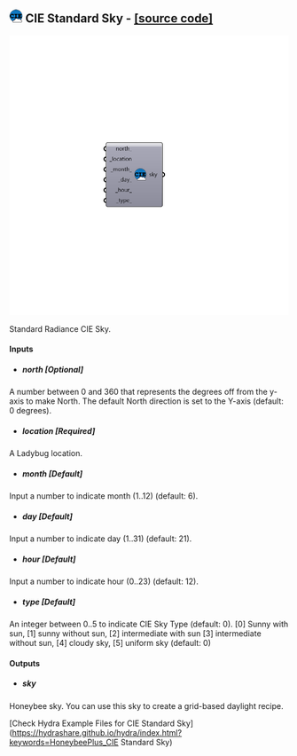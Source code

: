 ## ![](../../images/icons/CIE_Standard_Sky.png) CIE Standard Sky - [[source code]](https://github.com/ladybug-tools/honeybee-grasshopper/tree/master/plugin/grasshopper/src/HoneybeePlus_CIE%20Standard%20Sky.py)

![](../../images/components/CIE_Standard_Sky.png)

Standard Radiance CIE Sky.

#### Inputs
* ##### north [Optional]
A number between 0 and 360 that represents the degrees off from
 the y-axis to make North. The default North direction is set to the
 Y-axis (default: 0 degrees).
* ##### location [Required]
A Ladybug location.
* ##### month [Default]
Input a number to indicate month (1..12) (default: 6).
* ##### day [Default]
Input a number to indicate day (1..31) (default: 21).
* ##### hour [Default]
Input a number to indicate hour (0..23) (default: 12).
* ##### type [Default]
An integer between 0..5 to indicate CIE Sky Type (default: 0).
 [0] Sunny with sun, [1] sunny without sun, [2] intermediate with sun
 [3] intermediate without sun, [4] cloudy sky, [5] uniform sky (default: 0)

#### Outputs
* ##### sky
Honeybee sky. You can use this sky to create a grid-based daylight
 recipe.


[Check Hydra Example Files for CIE Standard Sky](https://hydrashare.github.io/hydra/index.html?keywords=HoneybeePlus_CIE Standard Sky)